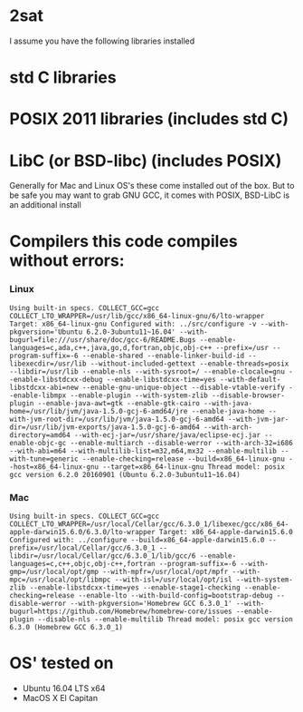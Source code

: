 # 2sat

I assume you have the following libraries installed
# std C libraries
# POSIX 2011 libraries (includes std C)
# LibC (or BSD-libc) (includes POSIX)
Generally for Mac and Linux OS's these come installed out of the box.
But to be safe you may want to grab GNU GCC, it comes with POSIX, BSD-LibC is an additional install
# Compilers this code compiles without errors:
### Linux
`Using built-in specs.
COLLECT_GCC=gcc
COLLECT_LTO_WRAPPER=/usr/lib/gcc/x86_64-linux-gnu/6/lto-wrapper
Target: x86_64-linux-gnu
Configured with: ../src/configure -v --with-pkgversion='Ubuntu 6.2.0-3ubuntu11~16.04' --with-bugurl=file:///usr/share/doc/gcc-6/README.Bugs --enable-languages=c,ada,c++,java,go,d,fortran,objc,obj-c++ --prefix=/usr --program-suffix=-6 --enable-shared --enable-linker-build-id --libexecdir=/usr/lib --without-included-gettext --enable-threads=posix --libdir=/usr/lib --enable-nls --with-sysroot=/ --enable-clocale=gnu --enable-libstdcxx-debug --enable-libstdcxx-time=yes --with-default-libstdcxx-abi=new --enable-gnu-unique-object --disable-vtable-verify --enable-libmpx --enable-plugin --with-system-zlib --disable-browser-plugin --enable-java-awt=gtk --enable-gtk-cairo --with-java-home=/usr/lib/jvm/java-1.5.0-gcj-6-amd64/jre --enable-java-home --with-jvm-root-dir=/usr/lib/jvm/java-1.5.0-gcj-6-amd64 --with-jvm-jar-dir=/usr/lib/jvm-exports/java-1.5.0-gcj-6-amd64 --with-arch-directory=amd64 --with-ecj-jar=/usr/share/java/eclipse-ecj.jar --enable-objc-gc --enable-multiarch --disable-werror --with-arch-32=i686 --with-abi=m64 --with-multilib-list=m32,m64,mx32 --enable-multilib --with-tune=generic --enable-checking=release --build=x86_64-linux-gnu --host=x86_64-linux-gnu --target=x86_64-linux-gnu
Thread model: posix
gcc version 6.2.0 20160901 (Ubuntu 6.2.0-3ubuntu11~16.04)`
### Mac
`Using built-in specs.
COLLECT_GCC=gcc
COLLECT_LTO_WRAPPER=/usr/local/Cellar/gcc/6.3.0_1/libexec/gcc/x86_64-apple-darwin15.6.0/6.3.0/lto-wrapper
Target: x86_64-apple-darwin15.6.0
Configured with: ../configure --build=x86_64-apple-darwin15.6.0 --prefix=/usr/local/Cellar/gcc/6.3.0_1 --libdir=/usr/local/Cellar/gcc/6.3.0_1/lib/gcc/6 --enable-languages=c,c++,objc,obj-c++,fortran --program-suffix=-6 --with-gmp=/usr/local/opt/gmp --with-mpfr=/usr/local/opt/mpfr --with-mpc=/usr/local/opt/libmpc --with-isl=/usr/local/opt/isl --with-system-zlib --enable-libstdcxx-time=yes --enable-stage1-checking --enable-checking=release --enable-lto --with-build-config=bootstrap-debug --disable-werror --with-pkgversion='Homebrew GCC 6.3.0_1' --with-bugurl=https://github.com/Homebrew/homebrew-core/issues --enable-plugin --disable-nls --enable-multilib
Thread model: posix
gcc version 6.3.0 (Homebrew GCC 6.3.0_1) `
# OS' tested on
- Ubuntu 16.04 LTS x64
- MacOS X El Capitan
